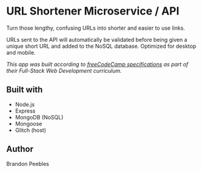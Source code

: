 # URL Shortener Microservice / API
Turn those lengthy, confusing URLs into shorter and easier to use links. 

URLs sent to the API will automatically be validated before being given a unique short URL and added to the NoSQL database. Optimized for desktop and mobile. 

_This app was built according to [freeCodeCamp specifications](https://www.freecodecamp.org/learn/apis-and-microservices/apis-and-microservices-projects/url-shortener-microservice) as part of their Full-Stack Web Development curriculum._

## Built with
* Node.js
* Express
* MongoDB (NoSQL)
* Mongoose
* Glitch (host)

## Author
Brandon Peebles

